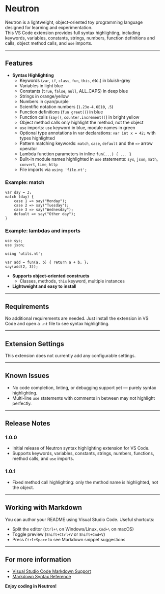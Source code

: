 # Neutron

Neutron is a lightweight, object-oriented toy programming language designed for learning and experimentation.  
This VS Code extension provides full syntax highlighting, including keywords, variables, constants, strings, numbers, function definitions and calls, object method calls, and `use` imports.

---

## Features

- **Syntax Highlighting**
  - Keywords (`var`, `if`, `class`, `fun`, `this`, etc.) in bluish-grey
  - Variables in light blue
  - Constants (`true`, `false`, `null`, ALL_CAPS) in deep blue
  - Strings in orange/yellow
  - Numbers in cyan/purple
  - Scientific notation numbers (`1.23e-4`, `6E10`, `.5`)
  - Function definitions (`fun greet()`) in blue
  - Function calls (`say()`, `counter.increment()`) in bright yellow
  - Object method calls only highlight the method, not the object
  - `use` imports: `use` keyword in blue, module names in green
  - Optional type annotations in var declarations: `var int x = 42;` with types highlighted
  - Pattern matching keywords: `match`, `case`, `default` and the `=>` arrow operator
  - Lambda function parameters in inline `fun(...) { ... }`
  - Built-in module names highlighted in `use` statements: `sys`, `json`, `math`, `convert`, `time`, `http`
  - File imports via `using 'file.nt';`

### Example: match

```
var day = 3;
match (day) {
    case 1 => say("Monday");
    case 2 => say("Tuesday");
    case 3 => say("Wednesday");
    default => say("Other day");
}
```

### Example: lambdas and imports

```
use sys;
use json;

using 'utils.nt';

var add = fun(a, b) { return a + b; };
say(add(2, 3));
```
- **Supports object-oriented constructs**
  - Classes, methods, `this` keyword, multiple instances
- **Lightweight and easy to install**

---

## Requirements

No additional requirements are needed. Just install the extension in VS Code and open a `.nt` file to see syntax highlighting.

---

## Extension Settings

This extension does not currently add any configurable settings.

---

## Known Issues

- No code completion, linting, or debugging support yet — purely syntax highlighting.
- Multi-line `use` statements with comments in between may not highlight perfectly.

---

## Release Notes

### 1.0.0
- Initial release of Neutron syntax highlighting extension for VS Code.
- Supports keywords, variables, constants, strings, numbers, functions, method calls, and `use` imports.

### 1.0.1
- Fixed method call highlighting: only the method name is highlighted, not the object.

---

## Working with Markdown

You can author your README using Visual Studio Code. Useful shortcuts:

* Split the editor (`Ctrl+\` on Windows/Linux, `Cmd+\` on macOS)
* Toggle preview (`Shift+Ctrl+V` or `Shift+Cmd+V`)
* Press `Ctrl+Space` to see Markdown snippet suggestions

---

## For more information

* [Visual Studio Code Markdown Support](http://code.visualstudio.com/docs/languages/markdown)
* [Markdown Syntax Reference](https://help.github.com/articles/markdown-basics/)

**Enjoy coding in Neutron!**
